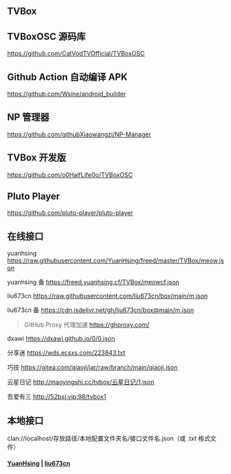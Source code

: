 ## TVBox

## TVBoxOSC 源码库
https://github.com/CatVodTVOfficial/TVBoxOSC

## Github Action 自动编译 APK

https://github.com/Wsine/android_builder

## NP 管理器

https://github.com/githubXiaowangzi/NP-Manager

## TVBox 开发版

https://github.com/o0HalfLife0o/TVBoxOSC

## Pluto Player

https://github.com/pluto-player/pluto-player

## 在线接口

yuanhsing https://raw.githubusercontent.com/YuanHsing/freed/master/TVBox/meow.json

yuanhsing 备 https://freed.yuanhsing.cf/TVBox/meowcf.json

liu673cn https://raw.githubusercontent.com/liu673cn/box/main/m.json

liu673cn 备 https://cdn.jsdelivr.net/gh/liu673cn/box@main/m.json

> GitHub Proxy 代理加速 https://ghproxy.com/

dxawi https://dxawi.github.io/0/0.json

分享迷 https://wds.ecsxs.com/223843.txt

巧技 https://gitea.com/qiaoji/jar/raw/branch/main/qiaoji.json

云星日记 http://maoyingshi.cc/tvbox/云星日记/1.json

吾爱有三 http://52bsj.vip:98/tvbox1

## 本地接口

clan://localhost/存放路径/本地配置文件夹名/接口文件名.json（或 .txt 格式文件）

#### [YuanHsing](https://github.com/YuanHsing/freed) | [liu673cn](https://github.com/liu673cn/mao)
